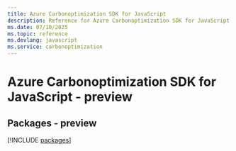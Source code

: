 ```yaml
---
title: Azure Carbonoptimization SDK for JavaScript
description: Reference for Azure Carbonoptimization SDK for JavaScript
ms.date: 07/10/2025
ms.topic: reference
ms.devlang: javascript
ms.service: carbonoptimization
---
```

# Azure Carbonoptimization SDK for JavaScript - preview
## Packages - preview
[!INCLUDE [packages](carbonoptimization-index.md)]